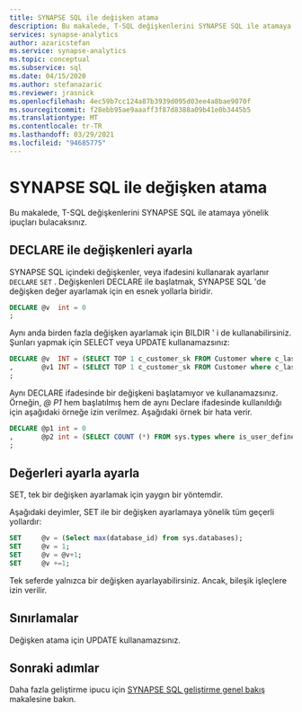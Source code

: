 ```yaml
---
title: SYNAPSE SQL ile değişken atama
description: Bu makalede, T-SQL değişkenlerini SYNAPSE SQL ile atamaya yönelik ipuçları bulacaksınız.
services: synapse-analytics
author: azaricstefan
ms.service: synapse-analytics
ms.topic: conceptual
ms.subservice: sql
ms.date: 04/15/2020
ms.author: stefanazaric
ms.reviewer: jrasnick
ms.openlocfilehash: 4ec59b7cc124a87b3939d095d03ee4a8bae9070f
ms.sourcegitcommit: f28ebb95ae9aaaff3f87d8388a09b41e0b3445b5
ms.translationtype: MT
ms.contentlocale: tr-TR
ms.lasthandoff: 03/29/2021
ms.locfileid: "94685775"
---
```

# <a name="assign-variables-with-synapse-sql"></a>SYNAPSE SQL ile değişken atama

Bu makalede, T-SQL değişkenlerini SYNAPSE SQL ile atamaya yönelik ipuçları bulacaksınız.

## <a name="set-variables-with-declare"></a>DECLARE ile değişkenleri ayarla

SYNAPSE SQL içindeki değişkenler, veya ifadesini kullanarak ayarlanır `DECLARE` `SET` . Değişkenleri DECLARE ile başlatmak, SYNAPSE SQL 'de değişken değer ayarlamak için en esnek yollarla biridir.

```sql
DECLARE @v  int = 0
;
```

Aynı anda birden fazla değişken ayarlamak için BILDIR ' i de kullanabilirsiniz. Şunları yapmak için SELECT veya UPDATE kullanamazsınız:

```sql
DECLARE @v  INT = (SELECT TOP 1 c_customer_sk FROM Customer where c_last_name = 'Smith')
,       @v1 INT = (SELECT TOP 1 c_customer_sk FROM Customer where c_last_name = 'Jones')
;
```

Aynı DECLARE ifadesinde bir değişkeni başlatamıyor ve kullanamazsınız. Örneğin, *\@ P1* hem başlatılmış hem de aynı Declare ifadesinde kullanıldığı için aşağıdaki örneğe izin verilmez. Aşağıdaki örnek bir hata verir.

```sql
DECLARE @p1 int = 0
,       @p2 int = (SELECT COUNT (*) FROM sys.types where is_user_defined = @p1 )
;
```

## <a name="set-values-with-set"></a>Değerleri ayarla ayarla

SET, tek bir değişken ayarlamak için yaygın bir yöntemdir.

Aşağıdaki deyimler, SET ile bir değişken ayarlamaya yönelik tüm geçerli yollardır:

```sql
SET     @v = (Select max(database_id) from sys.databases);
SET     @v = 1;
SET     @v = @v+1;
SET     @v +=1;
```

Tek seferde yalnızca bir değişken ayarlayabilirsiniz. Ancak, bileşik işleçlere izin verilir.

## <a name="limitations"></a>Sınırlamalar

Değişken atama için UPDATE kullanamazsınız.

## <a name="next-steps"></a>Sonraki adımlar

Daha fazla geliştirme ipucu için [SYNAPSE SQL geliştirme genel bakış](develop-overview.md) makalesine bakın.
